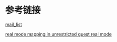 

# 参考链接
[mail_list]: https://lore.kernel.org/all/20070104162207.CA48D250048@il.qumranet.com/
[real mode mapping in unrestricted guest real mode]: https://lore.kernel.org/qemu-devel/644968ffb11c11fd580e96c1e67932501a633fe4.camel@redhat.com/T/#m3cf7ff939fd01eb257ae81b53f04e54f816d5217

[mail_list][mail_list]

[real mode mapping in unrestricted guest real mode][real mode mapping in unrestricted guest real mode]

<!--

# commit message
```
commit cd4a4e5374110444dc38831af517e51ff5a053c3
Author: Avi Kivity <avi@qumranet.com>
Date:   Fri Jan 5 16:36:38 2007 -0800

    [PATCH] KVM: MMU: Implement simple reverse mapping

...

commit 37a7d8b046da6254718be1409140cd7bf3126f8f
Author: Avi Kivity <avi@qumranet.com>
Date:   Fri Jan 5 16:36:56 2007 -0800

    [PATCH] KVM: MMU: add audit code to check mappings, etc are correct
```
-->
